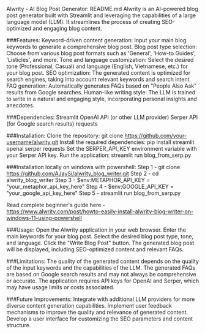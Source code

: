 Alwrity - AI Blog Post Generator: README.md
Alwrity is an AI-powered blog post generator built with Streamlit and leveraging the capabilities of a large language model (LLM). It streamlines the process of creating SEO-optimized and engaging blog content.

###Features:
Keyword-driven content generation: Input your main blog keywords to generate a comprehensive blog post.
Blog post type selection: Choose from various blog post formats such as 'General', 'How-to Guides', 'Listicles', and more.
Tone and language customization: Select the desired tone (Professional, Casual) and language (English, Vietnamese, etc.) for your blog post.
SEO optimization: The generated content is optimized for search engines, taking into account relevant keywords and search intent.
FAQ generation: Automatically generates FAQs based on "People Also Ask" results from Google searches.
Human-like writing style: The LLM is trained to write in a natural and engaging style, incorporating personal insights and anecdotes.

###Dependencies:
Streamlit
OpenAI API (or other LLM provider)
Serper API (for Google search results)
requests

###Installation:
Clone the repository: git clone https://github.com/your-username/alwrity.git
Install the required dependencies: pip install streamlit openai serper requests
Set the SERPER_API_KEY environment variable with your Serper API key.
Run the application: streamlit run blog_from_serp.py

###Installation locally on windows with powershell:
Step 1 - git clone https://github.com/AJaySi/alwrity_blog_writer.git
Step 2 - cd alwrity_blog_writer
Step 3 - $env:METAPHOR_API_KEY = "your_metaphor_api_key_here"
Step 4 - $env:GOOGLE_API_KEY = "your_google_api_key_here"
Step 5 - streamlit run blog_from_serp.py

Read complete beginner's guide here - https://www.alwrity.com/post/howto-easily-install-alwrity-blog-writer-on-windows-11-using-powershell

###Usage:
Open the Alwrity application in your web browser.
Enter the main keywords for your blog post.
Select the desired blog post type, tone, and language.
Click the "Write Blog Post" button.
The generated blog post will be displayed, including SEO-optimized content and relevant FAQs.

###Limitations:
The quality of the generated content depends on the quality of the input keywords and the capabilities of the LLM.
The generated FAQs are based on Google search results and may not always be comprehensive or accurate.
The application requires API keys for OpenAI and Serper, which may have usage limits or costs associated.

###Future Improvements:
Integrate with additional LLM providers for more diverse content generation capabilities.
Implement user feedback mechanisms to improve the quality and relevance of generated content.
Develop a user interface for customizing the SEO parameters and content structure.
